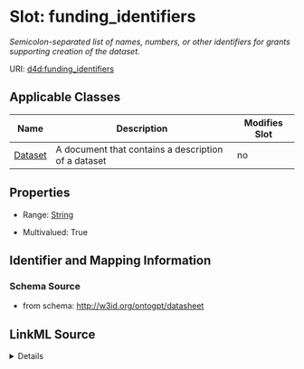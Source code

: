 

# Slot: funding_identifiers


_Semicolon-separated list of names, numbers, or other identifiers for grants supporting creation of the dataset._



URI: [d4d:funding_identifiers](http://w3id.org/ontogpt/datasheetfunding_identifiers)



<!-- no inheritance hierarchy -->





## Applicable Classes

| Name | Description | Modifies Slot |
| --- | --- | --- |
| [Dataset](Dataset.md) | A document that contains a description of a dataset |  no  |







## Properties

* Range: [String](String.md)

* Multivalued: True





## Identifier and Mapping Information







### Schema Source


* from schema: http://w3id.org/ontogpt/datasheet




## LinkML Source

<details>
```yaml
name: funding_identifiers
description: Semicolon-separated list of names, numbers, or other identifiers for
  grants supporting creation of the dataset.
from_schema: http://w3id.org/ontogpt/datasheet
rank: 1000
multivalued: true
alias: funding_identifiers
owner: Dataset
domain_of:
- Dataset
range: string

```
</details>